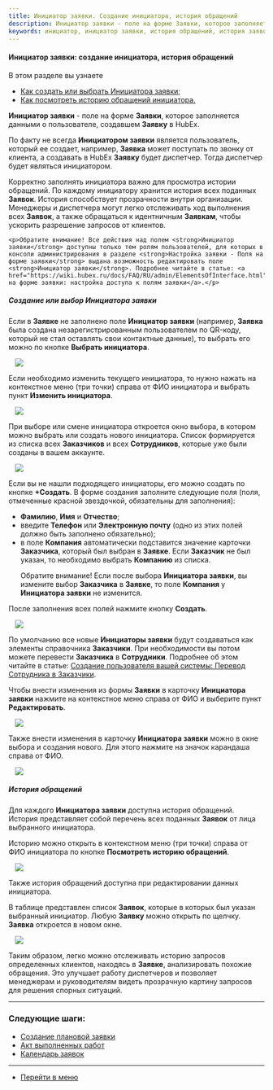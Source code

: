 ```yaml
---
title: Инициатор заявки. Создание инициатора, история обращений
description: Инициатор заявки - поле на форме Заявки, которое заполняется данными о пользователе, создавшем Заявку в HubEx. По факту не всегда Инициатором заявки является пользователь, который ее создает, например, Заявка может поступать по звонку от клиента, а создавать в HubEx Заявку будет диспетчер. Тогда диспетчер будет являться инициатором.
keywords: инициатор, инициатор заявки, история обращений, история заявок, hubex, хабекс, хубекс, хабикс
---
```


#### Инициатор заявки: создание инициатора, история обращений
В этом разделе вы узнаете
<html>
<meta charset="utf-8">

<ul>
    <li><a href="#initiator">Как создать или выбрать Инициатора заявки;</a></li>
    <li><a href="#history">Как посмотреть историю обращений инициатора.</a></li>


</ul>
</html>

<body>
<p><strong>Инициатор заявки</strong> - поле на форме <strong>Заявки</strong>, которое заполняется данными о
    пользователе, создавшем
    <strong>Заявку</strong> в HubEx. </p>

<p>По факту не всегда <strong>Инициатором заявки</strong> является пользователь, который ее создает, например,
    <strong>Заявка</strong> может поступать по звонку от
    клиента, а создавать в HubEx <strong>Заявку</strong> будет диспетчер. Тогда диспетчер будет являться инициатором.
</p>

<p>Корректно заполнять инициатора важно для просмотра истории обращений. По каждому инициатору хранится история
    всех поданных <strong>Заявок</strong>. История способствует прозрачности внутри организации.
    Менеджеры и диспетчера
    могут легко отслеживать ход выполнения всех <strong>Заявок</strong>, а также обращаться к идентничным
    <strong>Заявкам</strong>, чтобы ускорить разрешение запросов
    от клиентов.</p>

    <p>Обратите внимание! Все действия над полем <strong>Инициатор заявки</strong> доступны только тем ролям пользователей, для которых в консоли администрирования в разделе <strong>Настройка заявки - Поля на форме заявки</strong> выдана возможность редактировать поле <strong>Инициатор заявки</strong>. Подробнее читайте в статье: <a href="https://wiki.hubex.ru/docs/FAQ/RU/admin/ElementsOfInterface.html">Поля на форме заявки: настройка доступа к полям заявки</a>.</p>

<h5 id="initiator">Создание или выбор Инициатора заявки</h5>
<p>Если в <strong>Заявке</strong> не заполнено поле <strong>Инициатор заявки</strong> (например, <strong>Заявка</strong>
    была создана
    незарегистрированным пользователем по QR-коду, который не стал оставлять свои контактные данные), то выбрать его
    можно по кнопке <strong>Выбрать
    инициатора</strong>. </p>


<div>
    <img style="margin: 0 auto; display: block; max-width: 95%;"
         src="/attachments/images/FAQ/USER/UsersRequests/Ticket.jpg"/>
</div>

<p>Если необходимо изменить текущего инициатора, то нужно нажать на контекстное меню (три точки) справа от ФИО
    инициатора и
    выбрать пункт <strong>Изменить инициатора</strong>.</p>

<div>
    <img style="margin: 0 auto; display: block; max-width: 95%;"
         src="/attachments/images/FAQ/USER/UsersRequests/Initiator.jpg"/>
</div>

<p>При выборе или смене инициатора откроется окно выбора, в котором можно выбрать или создать нового инициатора. Список
    формируется из списка всех <strong>Заказчиков</strong> и всех <strong>Сотрудников</strong>, которые уже были
    созданы в вашем аккаунте. </p>
<div>
    <img style="margin: 0 auto; display: block; max-width: 95%;"
         src="/attachments/images/FAQ/USER/UsersRequests/Initiator2.jpg"/>
</div>

<p>Если вы не нашли подходящего инициаторы, его можно создать по кнопке <strong>+Создать</strong>. В форме создания
    заполните следующие
    поля (поля, отмеченные красной звездочкой, обязательны для заполнения):</p>
<ul>
    <li><strong>Фамилию</strong>, <strong>Имя</strong> и <strong>Отчество</strong>;</li>
    <li>введите <strong>Телефон</strong> или <strong>Электронную почту</strong> (одно из этих полей должно быть
        заполнено обязательно);
    </li>
    <li>в поле <strong>Компания</strong> автоматически подставится значение карточки <strong>Заказчика</strong>, который
        был выбран в <strong>Заявке</strong>.
        Если <strong>Заказчик</strong>
        не был указан, то необходимо выбрать <strong>Компанию</strong> из списка.
        <p>Обратите внимание! Если после выбора <strong>Инициатора заявки</strong>, вы измените выбор
            <strong>Заказчика</strong> в <strong>Заявке</strong>, то поле <strong>Компания</strong> у
            <strong>Инициатора заявки</strong> не изменится.</p>
    </li>
</ul>

<p>После заполнения всех полей нажмите кнопку <strong>Создать</strong>.</p>
<div>
    <img style="margin: 0 auto; display: block; max-width: 95%;"
         src="/attachments/images/FAQ/USER/UsersRequests/Initiator3.jpg"/>
</div>

<p>По умолчанию все новые <strong>Инициаторы заявки</strong> будут создаваться как элементы справочника <strong>Заказчики</strong>. При необходимости вы
    потом можете перевести <strong>Заказчика</strong> в <strong>Сотрудники</strong>. Подробнее об этом читайте в статье: <a
            href="https://wiki.hubex.ru/docs/FAQ/RU/user/CreatingUser.html#movetocust">Создание пользователя
        вашей системы: Перевод Сотрудника в Заказчики</a>.</p>

<p>Чтобы внести изменения из формы <strong>Заявки</strong> в карточку <strong>Инициатора заявки</strong> нажмите на
    контекстное меню
    справа от ФИО и выберите пункт <strong>Редактировать</strong>.</p>
<div>
    <img style="margin: 0 auto; display: block; max-width: 95%;"
         src="/attachments/images/FAQ/USER/UsersRequests/Initiator4.jpg"/>
</div>

<p>Также внести изменения в карточку <strong>Инициатора заявки</strong> можно в окне выбора и создания нового. Для этого
    нажмите на значок
    карандаша справа от ФИО.</p>
<div>
    <img style="margin: 0 auto; display: block; max-width: 95%;"
         src="/attachments/images/FAQ/USER/UsersRequests/Initiator5.jpg"/>
</div>

<h5 id="history">История обращений</h5>
<p>Для каждого <strong>Инициатора заявки</strong> доступна история обращений. История представляет собой перечень всех
    поданных <strong>Заявок</strong> от лица выбранного инициатора.</p>
<p>Историю можно открыть в контекстном меню (три точки) справа от ФИО инициатора по кнопке <strong>Посмотреть историю
    обращений</strong>.</p>
<div>
    <img style="margin: 0 auto; display: block; max-width: 95%;"
         src="/attachments/images/FAQ/USER/UsersRequests/Initiator6.jpg"/>
</div>

<p>Также история обращений доступна при редактировании данных инициатора.</p>
<p>В таблице представлен список <strong>Заявок</strong>, которые в которых был указан выбранный инициатор. Любую
    <strong>Заявку</strong> можно открыть по 
    щелчку. <strong>Заявка</strong> откроется в новом окне.</p>
<div>
    <img style="margin: 0 auto; display: block; max-width: 95%;"
         src="/attachments/images/FAQ/USER/UsersRequests/History.jpg"/>
</div>

<p>Таким образом, легко можно отслеживать историю запросов определенных клиентов, находясь в <strong>Заявке</strong>,
    анализировать похожие обращения. Это улучшает работу диспетчеров и позволяет
    менеджерам и руководителям видеть прозрачную картину запросов для решения спорных ситуаций.</p>
</body>


___
### Следующие шаги:
- [Создание плановой заявки](./PlannedTickets.md)
- [Акт выполненных работ](./ActOFAcceptance.md)
- [Календарь заявок](./Calendar.md)

___
- [Перейти в меню](http://wiki.hubex.ru)
